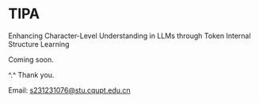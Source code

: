 # TIPA
Enhancing Character-Level Understanding in LLMs through Token Internal Structure Learning

Coming soon.

^.^ Thank you.

Email: s231231076@stu.cqupt.edu.cn
